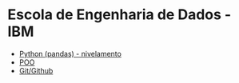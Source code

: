 # Escola de Engenharia de Dados - IBM

* <a href="https://github.com/estheraragaos/ibm-data-engineer-school/tree/main/python-nivelamento" > Python (pandas) - nivelamento  </a> 
* <a href="https://github.com/estheraragaos/desafio_classes/"> POO </a>
* <a href="https://github.com/estheraragaos/GitStart"> Git/Github</a>
